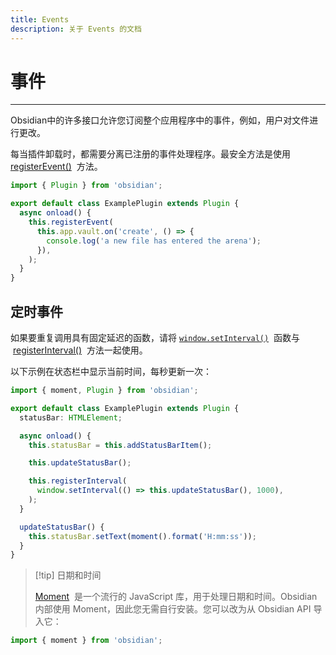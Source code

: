 ```yaml
---
title: Events
description: 关于 Events 的文档
---
```

<!--
 * @Author: Raistlind johnd0712@gmail.com
 * @Date: 2024-01-18 10:18:00
 * @LastEditors: Raistlind
 * @LastEditTime: 2024-01-18 10:18:00
 * @Description:
-->

# 事件

---

Obsidian中的许多接口允许您订阅整个应用程序中的事件，例如，用户对文件进行更改。

每当插件卸载时，都需要分离已注册的事件处理程序。最安全方法是使用 [registerEvent()](https://docs.obsidian.md/Reference/TypeScript+API/Component/registerEvent)  方法。

```ts
import { Plugin } from 'obsidian';

export default class ExamplePlugin extends Plugin {
  async onload() {
    this.registerEvent(
      this.app.vault.on('create', () => {
        console.log('a new file has entered the arena');
      }),
    );
  }
}
```

## 定时事件

如果要重复调用具有固定延迟的函数，请将 [`window.setInterval()`](https://developer.mozilla.org/en-US/docs/Web/API/setInterval)  函数与  [registerInterval()](https://docs.obsidian.md/Reference/TypeScript+API/Component/registerInterval)  方法一起使用。

以下示例在状态栏中显示当前时间，每秒更新一次：

```ts
import { moment, Plugin } from 'obsidian';

export default class ExamplePlugin extends Plugin {
  statusBar: HTMLElement;

  async onload() {
    this.statusBar = this.addStatusBarItem();

    this.updateStatusBar();

    this.registerInterval(
      window.setInterval(() => this.updateStatusBar(), 1000),
    );
  }

  updateStatusBar() {
    this.statusBar.setText(moment().format('H:mm:ss'));
  }
}
```

> [!tip] 日期和时间
>
> [Moment](https://momentjs.com/)  是一个流行的 JavaScript 库，用于处理日期和时间。Obsidian内部使用 Moment，因此您无需自行安装。您可以改为从 Obsidian API 导入它：

```ts
import { moment } from 'obsidian';
```
